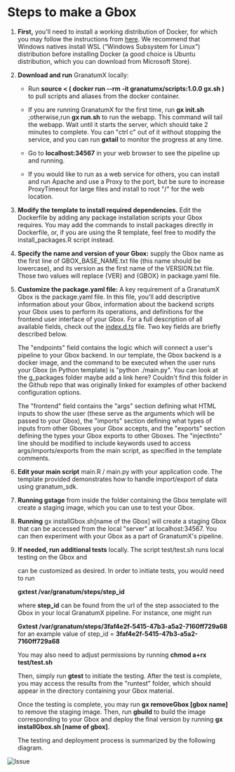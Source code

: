 # Steps to make a Gbox

1. **First,** you&#39;ll need to install a working distribution of Docker, for which you may follow the instructions from [here](https://docs.docker.com/get-docker/). We recommend that Windows natives install WSL (“Windows Subsystem for Linux”) distribution before installing Docker (a good choice is Ubuntu distribution, which you can download from Microsoft Store).

2. **Download and run** GranatumX locally:

    * Run **source &lt; ( docker run --rm -it granatumx/scripts:1.0.0 gx.sh )** to pull scripts and aliases from the docker container.
  
    * If you are running GranatumX for the first time, run **gx init.sh** ;otherwise,run **gx run.sh** to run the webapp. This command will tail the webapp. Wait until it starts the server, which should take 2 minutes to complete. You can &quot;ctrl c&quot; out of it    without stopping the service, and you can run **gxtail** to monitor the progress at any time.

    * Go to **localhost:34567** in your web browser to see the pipeline up and running.
  
    * If you would like to run as a web service for others, you can install and run Apache and use a Proxy to the port, but be sure to increase ProxyTimeout for large files and install to root &quot;/&quot; for the web location.

3. **Modify the template to install required dependencies.** Edit the Dockerfile by adding any package installation scripts your Gbox requires. You may add the commands to install packages directly in Dockerfile, or, if you are using the R template, feel free to modify the install\_packages.R script instead.

4. **Specify the name and version of your Gbox:** supply the Gbox name as the first line of GBOX\_BASE\_NAME.txt file (this name should be lowercase), and its version as the first name of the VERSION.txt file. Those two values will replace {VER} and {GBOX} in package.yaml file.

5. **Customize the package.yaml file:** A key requirement of a GranatumX Gbox is the package.yaml file. In this file, you&#39;ll add descriptive information about your Gbox, information about the backend scripts your Gbox uses to perform its operations, and definitions for the frontend user interface of your Gbox. For a full description of all available fields, check out the [index.d.ts](https://github.com/granatumx/install-gbox/blob/master/types/index.d.ts) file. Two key fields are briefly described below.

    The &quot;endpoints&quot; field contains the logic which will connect a user&#39;s pipeline to your Gbox backend. In our template, the Gbox backend is a docker image, and the command to be executed when the user runs your Gbox (in Python template) is &quot;python ./main.py&quot;. You can look at the g\_packages folder maybe add a link here? Couldn&#39;t find this folder in the Github repo that was originally linked for examples of other backend configuration options.

    The &quot;frontend&quot; field contains the &quot;args&quot; section defining what HTML inputs to show the user (these serve as the arguments which will be passed to your Gbox), the &quot;imports&quot; section defining what types of inputs from other Gboxes your Gbox accepts, and the &quot;exports&quot; section defining the types your Gbox exports to other Gboxes. The &quot;injectInto&quot; line should be modified to include keywords used to access args/imports/exports from the main script, as specified in the template comments.

6. **Edit your main script** main.R / main.py with your application code. The template provided demonstrates how to handle import/export of data using granatum\_sdk.

7. **Running gstage** from inside the folder containing the Gbox template will create a staging image, which you can use to test your Gbox.

8. **Running** gx installGbox.sh[name of the Gbox] will create a staging Gbox that can be accessed from the local &quot;server&quot; at localhost:34567. You can then experiment with your Gbox as a part of GranatumX&#39;s pipeline.

9. **If needed, run additional tests** locally. The script test/test.sh runs local testing on the Gbox and

    can be customized as desired. In order to initiate tests, you would need to run

    **gxtest /var/granatum/steps/step\_id**

    where **step\_id** can be found from the url of the step associated to the Gbox in your local GranatumX pipeline. For instance, one might run

    **Gxtest /var/granatum/steps/3faf4e2f-5415-47b3-a5a2-7160ff729a68** for an example value of step\_id = **3faf4e2f-5415-47b3-a5a2-7160ff729a68**

    You may also need to adjust permissions by running **chmod a+rx test/test.sh**

    Then, simply run **gtest** to initiate the testing. After the test is complete, you may access the results from the &quot;runtest&quot; folder, which should appear in the directory containing your Gbox material.

    Once the testing is complete, you may run **gx removeGbox [gbox name]** to remove the staging image. Then, run **gbuild** to build the image corresponding to your Gbox and deploy the final version by running **gx installGbox.sh [name of gbox]**.

    The testing and deployment process is summarized by the following diagram.
    
![Issue](https://user-images.githubusercontent.com/31740043/115763643-ad0f6a80-a372-11eb-8122-c0b85905bdef.png)

